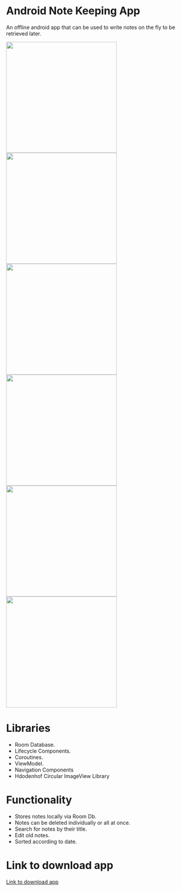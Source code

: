 # Android Note Keeping App

An offline android app that can be used to write notes on the fly to be retrieved later.

<img src="https://user-images.githubusercontent.com/98257761/190835690-03e8d829-93fc-4d98-89b6-0a5b7ac806e6.png" width="300" />   <img src="https://user-images.githubusercontent.com/98257761/190835692-50ffec50-a5ae-4364-bf42-e7f67a6f8323.png" width="300" />   <img src="https://user-images.githubusercontent.com/98257761/190835693-4e805d6e-cfca-437f-afeb-1867af089e6b.png" width="300" /> <img src="https://user-images.githubusercontent.com/98257761/190835686-fa9548d8-a673-4f20-ae05-7b652e9d64c5.png" width="300" />  <img src="https://user-images.githubusercontent.com/98257761/190835688-1ebc56b6-813c-418c-98ee-ca2213050f23.png" width="300" />   <img src="https://user-images.githubusercontent.com/98257761/190835689-f973ae76-8f8a-4153-8293-e7b67fd47c4d.png" width="300" />   


# Libraries
- Room Database.
- Lifecycle Components.
- Coroutines.
- ViewModel.
- Navigation Components
- Hdodenhof Circular ImageView Library

# Functionality
- Stores notes locally via Room Db.
- Notes can be deleted individually or all at once.
- Search for notes by their title.
- Edit old notes.
- Sorted according to date.

# Link to download app

<a href="https://github.com/dev-muyiwa/notes-app/files/9590735/app-debug.zip">Link to download app</a>
